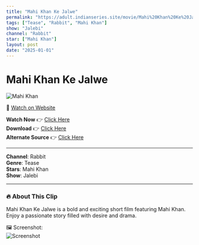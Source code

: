 ```yaml
---
title: "Mahi Khan Ke Jalwe"
permalink: "https://adult.indianseries.site/movie/Mahi%20Khan%20Ke%20Jalwe"
tags: ["Tease", "Rabbit", "Mahi Khan"]
show: "Jalebi"
channel: "Rabbit"
star: ["Mahi Khan"]
layout: post
date: "2025-01-01"
---
```


# Mahi Khan Ke Jalwe

![Mahi Khan](https://shorts.desisins.com/wp-content/uploads/2024/07/Mahi-Khan-Ke-Jalwe-DesiSins.com_.jpg)

🔗 [Watch on Website](https://adult.indianseries.site/movie/Mahi%20Khan%20Ke%20Jalwe)

**Watch Now** 👉 [Click Here](https://adult.indianseries.site/movie/Mahi%20Khan%20Ke%20Jalwe)  
**Download** 👉 [Click Here](https://adult.indianseries.site/movie/Mahi%20Khan%20Ke%20Jalwe)  
**Alternate Source** 👉 [Click Here](https://adult.indianseries.site/movie/Mahi%20Khan%20Ke%20Jalwe)

---

**Channel**: Rabbit  
**Genre**: Tease  
**Stars**: Mahi Khan  
**Show**: Jalebi

---

### 🔥 About This Clip

Mahi Khan Ke Jalwe is a bold and exciting short film featuring Mahi Khan. Enjoy a passionate story filled with desire and drama.
 
🖼️ Screenshot:  
![Screenshot](https://shorts.desisins.com/wp-content/uploads/2024/07/Mahi-Khan-Ke-Jalwe-DesiSins.com_.jpg)
